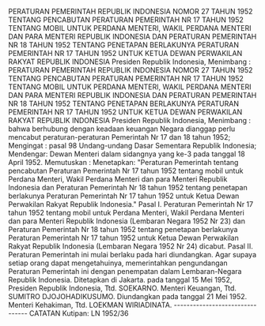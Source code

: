  PERATURAN PEMERINTAH REPUBLIK INDONESIA NOMOR 27 TAHUN 1952 TENTANG PENCABUTAN PERATURAN PEMERINTAH NR 17 TAHUN 1952 TENTANG MOBIL UNTUK PERDANA MENTERI, WAKIL PERDANA MENTERI DAN PARA MENTERI REPUBLIK INDONESIA DAN PERATURAN PEMERINTAH NR 18 TAHUN 1952 TENTANG PENETAPAN BERLAKUNYA PERATURAN PEMERINTAH NR 17 TAHUN 1952 UNTUK KETUA DEWAN PERWAKILAN RAKYAT REPUBLIK INDONESIA Presiden Republik Indonesia, Menimbang : PERATURAN PEMERINTAH REPUBLIK INDONESIA NOMOR 27 TAHUN 1952 TENTANG PENCABUTAN PERATURAN PEMERINTAH NR 17 TAHUN 1952 TENTANG MOBIL UNTUK PERDANA MENTERI, WAKIL PERDANA MENTERI DAN PARA MENTERI REPUBLIK INDONESIA DAN PERATURAN PEMERINTAH NR 18 TAHUN 1952 TENTANG PENETAPAN BERLAKUNYA PERATURAN PEMERINTAH NR 17 TAHUN 1952 UNTUK KETUA DEWAN PERWAKILAN RAKYAT REPUBLIK INDONESIA Presiden Republik Indonesia, Menimbang : bahwa berhubung dengan keadaan keuangan Negara dianggap perlu mencabut peraturan-peraturan Pemerintah Nr 17 dan 18 tahun 1952;
Mengingat :
 pasal 98 Undang-undang Dasar Sementara Republik Indonesia; Mendengar: Dewan Menteri dalam sidangnya yang ke-3 pada tanggal 18 April 1952. Memutuskan : Menetapkan: "Peraturan Pemerintah tentang pencabutan Peraturan Pemerintah Nr 17 tahun 1952 tentang mobil untuk Perdana Menteri, Wakil Perdana Menteri dan para Menteri Republik Indonesia dan Peraturan Pemerintah Nr 18 tahun 1952 tentang penetapan berlakunya Peraturan Pemerintah Nr 17 tahun 1952 untuk Ketua Dewan Perwakilan Rakyat Republik Indonesia." Pasal I. Peraturan Pemerintah Nr 17 tahun 1952 tentang mobil untuk Perdana Menteri, Wakil Perdana Menteri dan para Menteri Republik Indonesia (Lembaran Negara 1952 Nr 23) dan Peraturan Pemerintah Nr 18 tahun 1952 tentang penetapan berlakunya Peraturan Pemerintah Nr 17 tahun 1952 untuk Ketua Dewan Perwakilan Rakyat Republik Indonesia (Lembaran Negara 1952 Nr 24) dicabut. Pasal II. Peraturan Pemerintah ini mulai berlaku pada hari diundangkan. Agar supaya setiap orang dapat mengetahuinya, memerintahkan pengundangan Peraturan Pemerintah ini dengan penempatan dalam Lembaran-Negara Republik Indonesia. Ditetapkan di Jakarta. pada tanggal 15 Mei 1952, Presiden Republik Indonesia, Ttd. SOEKARNO. Menteri Keuangan, Ttd. SUMITRO DJOJOHADIKUSUMO. Diundangkan pada tanggal 21 Mei 1952. Menteri Kehakiman, Ttd. LOEKMAN WIRIADINATA. -------------------------------- CATATAN Kutipan: LN 1952/36